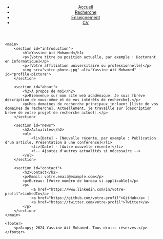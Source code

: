 <!DOCTYPE html>
<html lang="fr">
<head>
    <meta charset="UTF-8">
    <meta name="viewport" content="width=device-width, initial-scale=1.0">
    <title>Yassine Ait Mohamed - Accueil</title>
    <link rel="stylesheet" href="style.css">
</head>
<body>
    <header>
        <nav>
            <ul>
                <li><a href="index.html" class="active">Accueil</a></li>
                <li><a href="research.html">Recherche</a></li>
                <li><a href="teaching.html">Enseignement</a></li>
                <li><a href="cv.html">CV</a></li>
            </ul>
        </nav>
    </header>

    <main>
        <section id="introduction">
            <h1>Yassine Ait Mohamed</h1>
            <p>[Votre titre ou position actuelle, par exemple : Doctorant en Informatique]</p>
            <p>[Votre affiliation universitaire ou professionnelle]</p>
            <img src="votre-photo.jpg" alt="Yassine Ait Mohamed" id="profile-picture">
        </section>

        <section id="about">
            <h2>À propos de moi</h2>
            <p>Bienvenue sur mon site web académique. Je suis [brève description de vous-même et de vos intérêts de recherche].</p>
            <p>Mes domaines de recherche principaux incluent [liste de vos domaines de recherche]. Actuellement, je travaille sur [description brève de votre projet de recherche actuel].</p>
        </section>

        <section id="news">
            <h2>Actualités</h2>
            <ul>
                <li>[Date] - [Nouvelle récente, par exemple : Publication d'un article, Présentation à une conférence]</li>
                <li>[Date] - [Autre nouvelle récente]</li>
                <!-- Ajoutez d'autres actualités si nécessaire -->
            </ul>
        </section>

        <section id="contact">
            <h2>Contact</h2>
            <p>Email: votre.email@example.com</p>
            <p>Bureau: [Votre numéro de bureau si applicable]</p>
            <p>
                <a href="https://www.linkedin.com/in/votre-profil">LinkedIn</a> |
                <a href="https://github.com/votre-profil">GitHub</a> |
                <a href="https://twitter.com/votre-profil">Twitter</a>
            </p>
        </section>
    </main>

    <footer>
        <p>&copy; 2024 Yassine Ait Mohamed. Tous droits réservés.</p>
    </footer>
</body>
</html>
